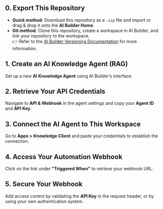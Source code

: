 ## 0. Export This Repository

- **Quick method**: Download this repository as a `.zip` file and import or drag & drop it onto the **AI Builder Home**.  
- **Git method**: Clone this repository, create a workspace in AI Builder, and link your repository to the workspace.  
👉 Refer to the [AI Builder Versioning Documentation](https://docs.prisme.ai/products/ai-builder/deployment) for more information.

## 1. Create an AI Knowledge Agent (RAG)

Set up a new **AI Knowledge Agent** using AI Builder’s interface.

## 2. Retrieve Your API Credentials

Navigate to **API & Webhook** in the agent settings and copy your **Agent ID** and **API Key**.

## 3. Connect the AI Agent to This Workspace

Go to **Apps > Knowledge Client** and paste your credentials to establish the connection.

## 4. Access Your Automation Webhook

Click on the link under **"Triggered When"** to retrieve your webhook URL.

## 5. Secure Your Webhook

Add access control by validating the **API Key** in the request header, or by using your own authentication system.

